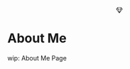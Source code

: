 <div style="
  padding: 1rem 0;
">
<p align="center">
  <!-- <img src="./public/static/images/icons/forbole-logo-red.svg" style="
    width: 250px
  "/> -->
  <svg width="1em" height="1em" viewBox="0 0 16 16" class="bi bi-gem" fill="currentColor" xmlns="http://www.w3.org/2000/svg">
  <path fill-rule="evenodd" d="M3.1.7a.5.5 0 0 1 .4-.2h9a.5.5 0 0 1 .4.2l2.976 3.974c.149.185.156.45.01.644L8.4 15.3a.5.5 0 0 1-.8 0L.1 5.3a.5.5 0 0 1 0-.6l3-4zm11.386 3.785l-1.806-2.41-.776 2.413 2.582-.003zm-3.633.004l.961-2.989H4.186l.963 2.995 5.704-.006zM5.47 5.495l5.062-.005L8 13.366 5.47 5.495zm-1.371-.999l-.78-2.422-1.818 2.425 2.598-.003zM1.499 5.5l2.92-.003 2.193 6.82L1.5 5.5zm7.889 6.817l2.194-6.828 2.929-.003-5.123 6.831z"/>
</svg>
</p>

# About Me

wip: About Me Page

</div>

